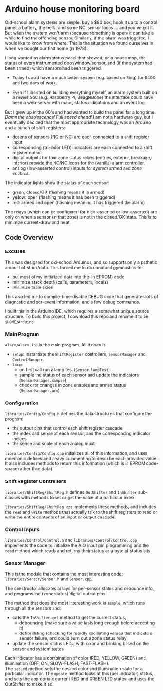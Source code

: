 # Arduino house monitoring board

Old-school alarm systems are simple: buy a $80 box, hook it up to a
control panel, a battery, the bells, and some NC-sensor loops ... 
and you've got it.  But when the system won't arm (because something
is open) it can take a while to find the offending sensor.  Similarly,
if the alarm was triggered, I would like to know from where.  This
is the situation we found ourselves in when we bought our first home
(in 1978).

I long wanted an alarm status panel that showed, on a house map, the
status of every instrumented door/window/sensor, and (if the system had
been armed) which sensors had been triggered.

   - Today I could have a much better system (e.g. based on Ring) for $400 and two days of work.

   - Even if I insisted on building everything myself, an alarm system built on 
     a newer SoC (e.g. Raspberry Pi, BeagleBone) the interface could have been a
     web-server with maps, status indications and an event log.

But I grew up in the 60's and had wanted to build this panel for a long time.
*Damn the obsolescence!  Full speed ahead!*
I am not a hardware guy, but I eventually decided that the most appropriate
technology was an Arduino and a bunch of shift registers:
   - dozens of sensors (NO or NC) are each connected to a shift register input
   - corresponding (tri-color LED) indicators are each connected to a shift register output
   - digital outputs for four zone status relays (entries, exterior, breakage, interior)
     provide the NO/NC loops for the (vanilla) alarm controller.
   - analog (low-asserted control) inputs for *system armed* and *zone enables*.

The indicator lights show the status of each sensor:
   - green: closed/OK (flashing means it is armed)
   - yellow: open (flashing means it has been triggered)
   - red: armed and open (flashing meaning it has triggered the alarm)

The relays (which can be configured for high-asserted or low-asserted) are only
on when a sensor (in that zone) is not in the closed/OK state.  This is to minimize
current-draw and heat.

## Code Overview

### Excuses

This was designed for old-school Arduinos, and so supports only a pathetic 
amount of stack/data.  This forced me to do unnatural gymnastics to:
   - put most of my initialized data into the (in EPROM) code
   - minimize stack depth (calls, parameters, locals)
   - minimize table sizes

This also led me to compile-time-disable DEBUG code that generates 
lots of diagnostic and per-event information, and a few debug commands.

I built this in the Arduino IDE, which requires a somewhat unique
source structure.  To build this project, I download this repo and 
rename it to be `$HOME/Arduino`.

### Main Program

`Alarm/Alarm.ino` is the main program.
All it does is 
   - `setup`: instantiate the `ShiftRegister` controllers, `SensorManager` and `ControlManager`.
   - `loop`:
      - on first call run a lamp test (`Sensor.lampTest`)
      - sample the status of each sensor and update the indicators (`SensorManager.sample`)
      - check for changes in zone enables and armed status (`SensorManager.arm`)

### Configuration

`libraries/Config/Config.h` defines the data structures that configure the program:
   - the output pins that control each shift register cascade
   - the index and sense of each sensor, and the corresponding indicator indices
   - the sense and scale of each analog input

`libraries/Config/Config.cpp` initializes all of this information, and uses 
mnemonic defines and heavy commenting to describe each provided value. 
It also includes methods to return this information (which is in 
EPROM code-space rather than data).

### Shift Register Controllers
`libraries/ShiftReg/ShiftReg.h` defines `OutShifter` and `InShifter` sub-classes
with methods to set or get the value at a particular index.

`libraries/ShiftReg/ShiftReg.cpp` implements these methods, and includes the
`read` and `write` methods that actually talk to the shift registers to read 
or write the entire contents of an input or output cascade.

### Control Inputs
`libraries/Control/Control.h` and `libraries/Control/Control.cpp` implements
the code to initialize the AIO input pin programming and the `read` method
which reads and returns their status as a byte of status bits.

### Sensor Manager
This is the module that contains the most interesting code:
`libraries/Sensor/Sensor.h` and `Sensor.cpp`.

The constructor allocates arrays for per-sensor status and debounce info,
and programs the (zone status) digital output pins.

The method that does the most interesting work is `sample`, which runs through
all the sensors and:
   - calls the `InShifter.get` method to get the current status,
      - debouncing (make sure a value lasts long enough before accepting it)
      - defibrillating (checking for rapidly oscillating values that indicate
        a sensor failure, and could burn out a zone status relay)
   - update the sensor status LEDs, with color and blinking based on the sensor and system states

Each indicator has a combination of color (RED, YELLOW, GREEN) and illumination (OFF, ON, SLOW-FLASH, FAST-FLASH).  
The `setLed` method sets the desired color and illumination state for a particular indicator.
The `update` method looks at this (per indicator) status, and sets the appropriate
current RED and GREEN LED states, and uses the OutShifter to make it so.
